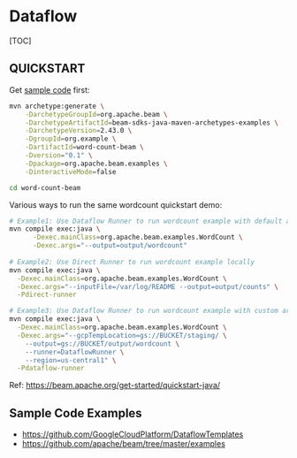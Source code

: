 # Dataflow

[TOC]

## QUICKSTART

Get [sample code](https://github.com/apache/beam/tree/master/examples/java) first:

```bash
mvn archetype:generate \
    -DarchetypeGroupId=org.apache.beam \
    -DarchetypeArtifactId=beam-sdks-java-maven-archetypes-examples \
    -DarchetypeVersion=2.43.0 \
    -DgroupId=org.example \
    -DartifactId=word-count-beam \
    -Dversion="0.1" \
    -Dpackage=org.apache.beam.examples \
    -DinteractiveMode=false

cd word-count-beam
```

Various ways to run the same wordcount quickstart demo:

```bash
# Example1: Use Dataflow Runner to run wordcount example with default arguments
mvn compile exec:java \
      -Dexec.mainClass=org.apache.beam.examples.WordCount \
      -Dexec.args="--output=output/wordcount"
      
# Example2: Use Direct Runner to run wordcount example locally
mvn compile exec:java \
  -Dexec.mainClass=org.apache.beam.examples.WordCount \
  -Dexec.args="--inputFile=/var/log/README --output=output/counts" \
  -Pdirect-runner

# Example3: Use Dataflow Runner to run wordcount example with custom arguments
mvn compile exec:java \
  -Dexec.mainClass=org.apache.beam.examples.WordCount \
  -Dexec.args="--gcpTempLocation=gs://BUCKET/staging/ \
    --output=gs://BUCKET/output/wordcount \
    --runner=DataflowRunner \
    --region=us-central1" \
  -Pdataflow-runner
```

Ref:  https://beam.apache.org/get-started/quickstart-java/

## Sample Code Examples

- https://github.com/GoogleCloudPlatform/DataflowTemplates
- https://github.com/apache/beam/tree/master/examples
